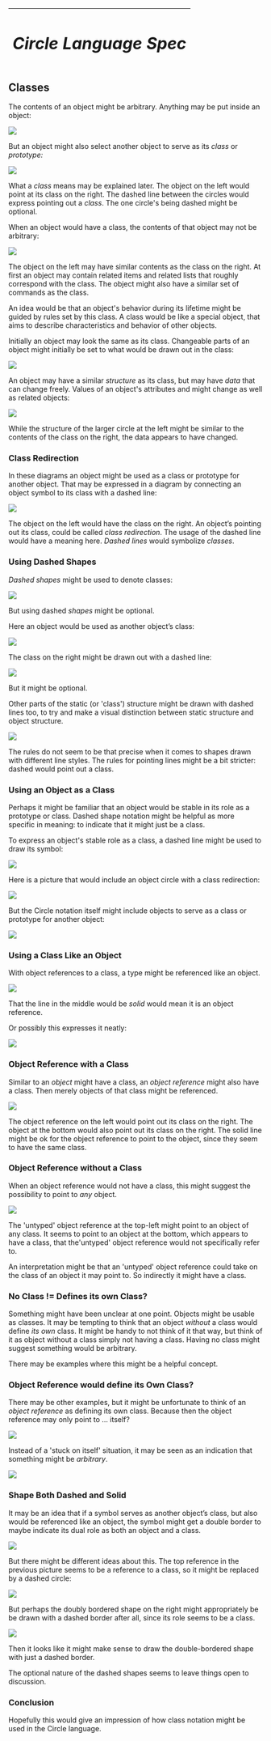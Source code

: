 ﻿|<h1>***Circle Language Spec***</h1>|
| :- |
## **Classes**
The contents of an object might be arbitrary. Anything may be put inside an object:

![](Classes.001.png)

But an object might also select another object to serve as its *class* or *prototype:*

![](Classes.002.png)

What a *class* means may be explained later. The object on the left would point at its class on the right. The dashed line between the circles would express pointing out a *class*. The one circle's being dashed might be optional.

When an object would have a class, the contents of that object may not be arbitrary:

![](Classes.003.png)

The object on the left may have similar contents as the class on the right. At first an object may contain related items and related lists that roughly correspond with the class. The object might also have a similar set of commands as the class.

An idea would be that an object's behavior during its lifetime might be guided by rules set by this class. A class would be like a special object, that aims to describe characteristics and behavior of other objects.

Initially an object may look the same as its class. Changeable parts of an object might initially be set to what would be drawn out in the class:

![](Classes.004.png)

An object may have a similar *structure* as its class, but may have *data* that can change freely. Values of an object's attributes and might change as well as related objects:

![](Classes.005.png)

While the structure of the larger circle at the left might be similar to the contents of the class on the right, the data appears to have changed.
### **Class Redirection**
In these diagrams an object might be used as a class or prototype for another object. That may be expressed in a diagram by connecting an object symbol to its class with a dashed line:

![](Classes.006.png)

The object on the left would have the class on the right. An object’s pointing out its class, could be called *class redirection*. The usage of the dashed line would have a meaning here. *Dashed lines* would symbolize *classes*.
### **Using Dashed Shapes**
*Dashed shapes* might be used to denote classes:

![](Classes.007.png)

But using dashed *shapes* might be optional. 

Here an object would be used as another object’s class:

![](Classes.006.png)

The class on the right might be drawn out with a dashed line:

![](Classes.008.png)

But it might be optional. 

Other parts of the static (or 'class') structure might be drawn with dashed lines too, to try and make a visual distinction between static structure and object structure.

![](Classes.009.png)

The rules do not seem to be that precise when it comes to shapes drawn with different line styles. The rules for pointing lines might be a bit stricter: dashed would point out a class.
### **Using an Object as a Class**
Perhaps it might be familiar that an object would be stable in its role as a prototype or class. Dashed shape notation might be helpful as more specific in meaning: to indicate that it might just be a class.

To express an object's stable role as a class, a dashed line might be used to draw its symbol:

![](Classes.010.png)

Here is a picture that would include an object circle with a class redirection:

![](Classes.008.png)

But the Circle notation itself might include objects to serve as a class or prototype for another object:

![](Classes.011.png)
### **Using a Class Like an Object**
With object references to a class, a type might be referenced like an object.

![](Classes.012.png)

That the line in the middle would be *solid* would mean it is an object reference.

Or possibly this expresses it neatly:

![](Classes.013.png)
### **Object Reference with a Class**
Similar to an *object* might have a class, an *object reference* might also have a class. Then merely objects of that class might be referenced.

![](Classes.014.png)

The object reference on the left would point out its class on the right. The object at the bottom would also point out its class on the right. The solid line might be ok for the object reference to point to the object, since they seem to have the same class.
### **Object Reference without a Class**
When an object reference would not have a class, this might suggest the possibility to point to *any* object.

![](Classes.015.png)

The 'untyped' object reference at the top-left might point to an object of any class. It seems to point to an object at the bottom, which appears to have a class, that the'untyped' object reference would not specifically refer to.

An interpretation might be that an 'untyped' object reference could take on the class of an object it may point to. So indirectly it might have a class.
### **No Class != Defines its own Class?**
Something might have been unclear at one point. Objects might be usable as classes. It may be tempting to think that an object *without* a class would define *its* *own* class. It might be handy to not think of it that way, but think of it as object without a class simply not having a class. Having no class might suggest something would be arbitrary.

There may be examples where this might be a helpful concept.
### **Object Reference would define its Own Class?**
There may be other examples, but it might be unfortunate to think of an *object reference* as defining its own class. Because then the object reference may only point to … itself?

![](Classes.016.png)

Instead of a 'stuck on itself' situation, it may be seen as an indication that something might be *arbitrary*.

![](Classes.015.png)
### **Shape Both Dashed and Solid**
It may be an idea that if a symbol serves as another object’s class, but also would be referenced like an object, the symbol might get a double border to maybe indicate its dual role as both an object and a class.

![](Classes.017.png)

But there might be different ideas about this. The top reference in the previous picture seems to be a reference to a class, so it might be replaced by a dashed circle:

![](Classes.018.png)

But perhaps the doubly bordered shape on the right might appropriately be be drawn with a dashed border after all, since its role seems to be a class.

![](Classes.019.png)

Then it looks like it might make sense to draw the double-bordered shape with just a dashed border.

The optional nature of the dashed shapes seems to leave things open to discussion.
### **Conclusion**
Hopefully this would give an impression of how class notation might be used in the Circle language.
